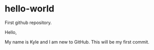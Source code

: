 # hello-world
First github repository.

Hello,

My name is Kyle and I am new to GitHub. This will be my first commit.
